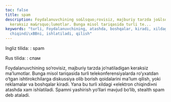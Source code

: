 ```yaml
---
toc: false
title: spam
description: Foydalanuvchining so&lsquo;rovisiz, majburiy tarzda jo&lsquo;natiladigan
  keraksiz ma&rsquo;lumotlar. Bunga misol tariqasida turli te...
keywords: "turli, Foydalanuvchining, atashda, boshqalar, kiradi, xildagi, \xABelektron,
  chiqindi\xBBni, ishlatiladi, qilish"
---
```


Ingliz tilida:
:   spam

Rus tilida:
:   спам

Foydalanuvchining so‘rovisiz, majburiy tarzda jo‘natiladigan keraksiz ma’lumotlar. Bunga misol tariqasida turli telekonferensiyalarda ro‘yxatdan o‘tgan ishtirokchilarga diskussiya olib borish qoidalarini ma’lum qilish, yoki reklamalar va boshqalar kiradi. Yana bu turli xildagi «elektron chiqindi»ni atashda xam ishlatiladi. Spamni yashirish yo‘llari mavjud bo‘lib, stealth spam deb ataladi.